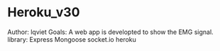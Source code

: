 # Heroku_v30

Author: lqviet
Goals: A web app is developted to show the EMG signal.
library: 
Express
Mongoose
socket.io
heroku
